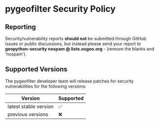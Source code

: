 # pygeofilter Security Policy

## Reporting

Security/vulnerability reports **should not** be submitted through GitHub issues or public discussions, but instead please send your report 
to **geopython-security nospam @ lists.osgeo.org** - (remove the blanks and 'nospam').  

## Supported Versions

The pygeofilter developer team will release patches for security vulnerabilities for the following versions:

| Version | Supported          |
| ------- | ------------------ |
| latest stable version | :white_check_mark: |
| previous versions | :x:                |
